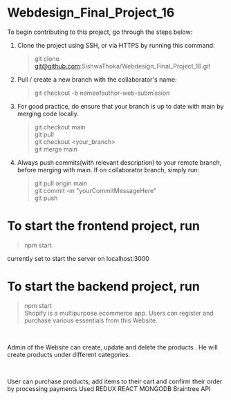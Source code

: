 # Webdesign_Final_Project_16


To begin contributing to this project, go through the steps below:

1. Clone the project using SSH, or via HTTPS by running this command:

    > git clone git@github.com:SishwaThoka/Webdesign_Final_Project_16.git
    
2. Pull / create a new branch with the collaborator's name: 

    > git checkout -b nameofauthor-web-submission 
    
3. For good practice, do ensure that your branch is up to date with main by merging code locally. 
    > git checkout main  
    > git pull  
    > git checkout <your_branch>  
    > git merge main  
    
4. Always push commits(with relevant description) to your remote branch, before merging with main. If on collaborator branch, simply run:  
    > git pull origin main  
    > git commit -m "yourCommitMessageHere"  
    > git push  
    


# To start the frontend project, run
> npm start  
    
currently set to start the server on localhost:3000

# To start the backend project, run
> npm start  
Shopify is a multipurpose ecommerce app. Users can register and purchase various essentials  from this Website. ​

​

Admin of the Website can create, update and delete the products . He will create  products under different categories.​

​

User can purchase products, add items to their cart and confirm their order by processing payments​
Used
REDUX
REACT
MONGODB
Braintree API
